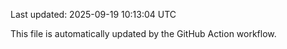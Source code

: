 Last updated: 2025-09-19 10:13:04 UTC

This file is automatically updated by the GitHub Action workflow.
